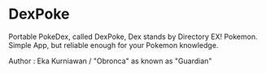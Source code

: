 # DexPoke

Portable PokeDex, called DexPoke, Dex stands by Directory EX! Pokemon. Simple App, but reliable enough for your Pokemon knowledge.

Author : Eka Kurniawan / "Obronca" as known as "Guardian"